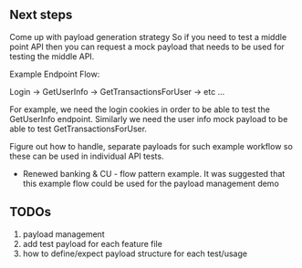 ## Next steps 
Come up with payload generation strategy
So if you need to test a middle point API then you can request a mock payload that needs to be used for testing the middle API. 

Example Endpoint Flow:

Login -> GetUserInfo -> GetTransactionsForUser -> etc ...

For example, we need the login cookies in order to be able to test the GetUserInfo endpoint.
Similarly we need the user info mock payload to be able to test GetTransactionsForUser.

Figure out how to handle, separate payloads for such example workflow so these can be used in individual API tests.

* Renewed banking & CU - flow pattern example. It was suggested that this example flow could be used for the payload management demo 

## TODOs

1. payload management
2. add test payload for each feature file
3. how to define/expect payload structure for each test/usage
